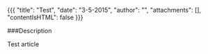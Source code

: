 {{{
  "title": "Test",
  "date": "3-5-2015",
  "author": "",
  "attachments": [],
  "contentIsHTML": false
}}}

###Description

Test article
